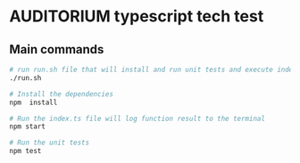 # AUDITORIUM typescript tech test
## Main commands

``` bash
# run run.sh file that will install and run unit tests and execute index.ts or use next steps do it one by one
./run.sh

```

``` bash
# Install the dependencies
npm  install

# Run the index.ts file will log function result to the terminal
npm start

# Run the unit tests
npm test
```


